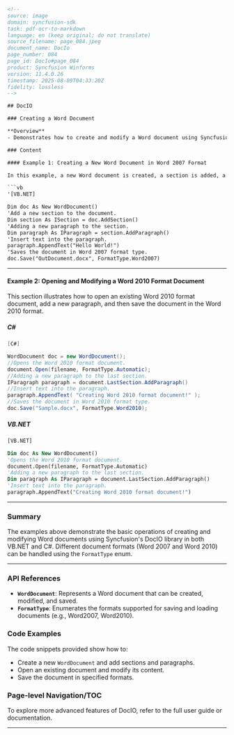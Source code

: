```html
<!-- 
source: image
domain: syncfusion-sdk
task: pdf-ocr-to-markdown
language: en (keep original; do not translate)
source_filename: page_084.jpeg
document_name: DocIo
page_number: 084
page_id: DocIo#page_084
product: Syncfusion Winforms
version: 11.4.0.26
timestamp: 2025-08-09T04:33:20Z
fidelity: lossless
-->

## DocIO

### Creating a Word Document

**Overview**
- Demonstrates how to create and modify a Word document using Syncfusion's DocIO library in VB.NET and C#.

### Content

#### Example 1: Creating a New Word Document in Word 2007 Format

In this example, a new Word document is created, a section is added, a paragraph is inserted, and text is appended. The document is then saved in the Word 2007 format.

```vb
'[VB.NET]

Dim doc As New WordDocument()
'Add a new section to the document.
Dim section As ISection = doc.AddSection()
'Adding a new paragraph to the section.
Dim paragraph As IParagraph = section.AddParagraph()
'Insert text into the paragraph.
paragraph.AppendText("Hello World!")
'Saves the document in Word 2007 format type.
doc.Save("OutDocument.docx", FormatType.Word2007)
```

---

#### Example 2: Opening and Modifying a Word 2010 Format Document

This section illustrates how to open an existing Word 2010 format document, add a new paragraph, and then save the document in the Word 2010 format.

##### C#

```csharp
[C#]

WordDocument doc = new WordDocument();
//Opens the Word 2010 format document.
document.Open(filename, FormatType.Automatic);
//Adding a new paragraph to the last section.
IParagraph paragraph = document.LastSection.AddParagraph()
//Insert text into the paragraph.
paragraph.AppendText( "Creating Word 2010 format document!" );
//Saves the document in Word 2010 format type.
doc.Save("Sample.docx", FormatType.Word2010);
```

##### VB.NET

```vb
[VB.NET]

Dim doc As New WordDocument()
'Opens the Word 2010 format document.
document.Open(filename, FormatType.Automatic)
'Adding a new paragraph to the last section.
Dim paragraph As IParagraph = document.LastSection.AddParagraph()
'Insert text into the paragraph.
paragraph.AppendText("Creating Word 2010 format document!")
```

---

### Summary

The examples above demonstrate the basic operations of creating and modifying Word documents using Syncfusion's DocIO library in both VB.NET and C#. Different document formats (Word 2007 and Word 2010) can be handled using the `FormatType` enum.

---

### API References

- **`WordDocument`**: Represents a Word document that can be created, modified, and saved.
- **`FormatType`**: Enumerates the formats supported for saving and loading documents (e.g., Word2007, Word2010).

### Code Examples

The code snippets provided show how to:
- Create a new `WordDocument` and add sections and paragraphs.
- Open an existing document and modify its content.
- Save the document in specified formats.

### Page-level Navigation/TOC

To explore more advanced features of DocIO, refer to the full user guide or documentation.

---

<!-- tags: [DocIO, WordDocument, Word2007, Word2010, VB.NET, C#] keywords: [Syncfusion, DocIO, Word, document creation, Word format, document manipulation] -->
```